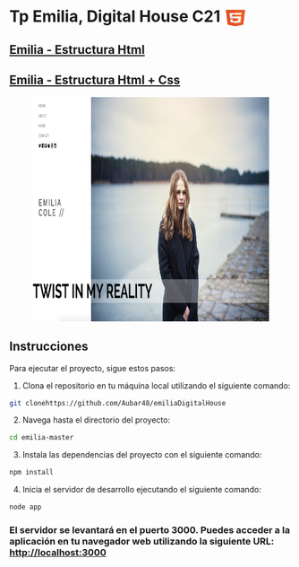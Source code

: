 # Tp Emilia, Digital House C21 <img align="center" alt="HTML" height="30" width="40" src="https://raw.githubusercontent.com/devicons/devicon/master/icons/html5/html5-original.svg"> 
## [Emilia - Estructura Html](https://github.com/Aubar48/emiliaDigitalHouse/tree/estructura-html)
## [Emilia - Estructura Html + Css](https://github.com/Aubar48/emiliaDigitalHouse/tree/estructura-css)
<figure><img src="./mocks/home.png" alt="logo" style="height: 400px;"></figure>           

## Instrucciones

Para ejecutar el proyecto, sigue estos pasos:

1. Clona el repositorio en tu máquina local utilizando el siguiente comando:

```bash
git clonehttps://github.com/Aubar48/emiliaDigitalHouse
```

2. Navega hasta el directorio del proyecto:

```bash
cd emilia-master
```

3. Instala las dependencias del proyecto con el siguiente comando:

```bash
npm install
```

4. Inicia el servidor de desarrollo ejecutando el siguiente comando:

```bash
node app
```

### El servidor se levantará en el puerto 3000. Puedes acceder a la aplicación en tu navegador web utilizando la siguiente URL: [http://localhost:3000](http://localhost:3000)